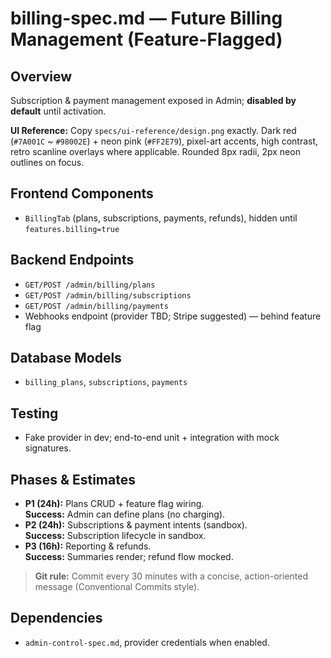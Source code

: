 # billing-spec.md — Future Billing Management (Feature-Flagged)

## Overview
Subscription & payment management exposed in Admin; **disabled by default** until activation.

**UI Reference:** Copy `specs/ui-reference/design.png` exactly. Dark red (`#7A001C` ~ `#98002E`) + neon pink (`#FF2E79`),
pixel-art accents, high contrast, retro scanline overlays where applicable. Rounded 8px radii, 2px neon outlines on focus.

## Frontend Components
- `BillingTab` (plans, subscriptions, payments, refunds), hidden until `features.billing=true`

## Backend Endpoints
- `GET/POST /admin/billing/plans`
- `GET/POST /admin/billing/subscriptions`
- `GET/POST /admin/billing/payments`
- Webhooks endpoint (provider TBD; Stripe suggested) — behind feature flag

## Database Models
- `billing_plans`, `subscriptions`, `payments`

## Testing
- Fake provider in dev; end-to-end unit + integration with mock signatures.

## Phases & Estimates
- **P1 (24h):** Plans CRUD + feature flag wiring.  
  **Success:** Admin can define plans (no charging).
- **P2 (24h):** Subscriptions & payment intents (sandbox).  
  **Success:** Subscription lifecycle in sandbox.
- **P3 (16h):** Reporting & refunds.  
  **Success:** Summaries render; refund flow mocked.

> **Git rule:** Commit every 30 minutes with a concise, action-oriented message (Conventional Commits style).

## Dependencies
- `admin-control-spec.md`, provider credentials when enabled.
